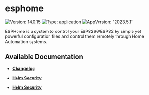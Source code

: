 # esphome

![Version: 14.0.15](https://img.shields.io/badge/Version-14.0.15-informational?style=flat-square) ![Type: application](https://img.shields.io/badge/Type-application-informational?style=flat-square) ![AppVersion: "2023.5.1"](https://img.shields.io/badge/AppVersion-"2023.5.1"-informational?style=flat-square)

ESPHome is a system to control your ESP8266/ESP32 by simple yet powerful configuration files and control them remotely through Home Automation systems.

## Available Documentation

- [**Changelog**](CHANGELOG)

- [**Helm Security**](container-security)

- [**Helm Security**](helm-security)


